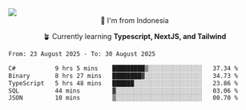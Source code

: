 
<img align = "center" src="https://readme-typing-svg.herokuapp.com?font=Fira+Code&size=25&pause=1000&color=00F713&center=true&vCenter=true&random=false&width=850&height=70&lines=Hi+There+%F0%9F%91%8B%2C+Im+Julian+Caesar;"/>
<br>

<div align = "center">
  📌 I'm from Indonesia
  
  🪴 Currently learning **Typescript, NextJS, and Tailwind**
</div>

<!--START_SECTION:waka-->

```txt
From: 23 August 2025 - To: 30 August 2025

C#           9 hrs 5 mins    █████████▒░░░░░░░░░░░░░░░   37.34 %
Binary       8 hrs 27 mins   ████████▓░░░░░░░░░░░░░░░░   34.73 %
TypeScript   5 hrs 48 mins   ██████░░░░░░░░░░░░░░░░░░░   23.86 %
SQL          44 mins         ▓░░░░░░░░░░░░░░░░░░░░░░░░   03.06 %
JSON         10 mins         ▒░░░░░░░░░░░░░░░░░░░░░░░░   00.70 %
```

<!--END_SECTION:waka-->
